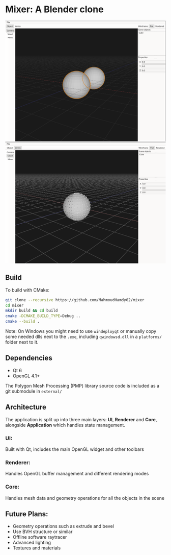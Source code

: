 # Mixer: A Blender clone

![Object mode](./docs/images/objects.png)
![Vertex edit mode](./docs/images/vertices.png)

## Build

To build with CMake:

```bash
git clone --recursive https://github.com/MahmoudHamdy02/mixer
cd mixer
mkdir build && cd build
cmake -DCMAKE_BUILD_TYPE=Debug ..
cmake --build .
```

Note: On Windows you might need to use `windeployqt` or manually copy some needed dlls next to the `.exe`, including `qwindowsd.dll` in a `platforms/` folder next to it.

## Dependencies

- Qt 6
- OpenGL 4.1+

The Polygon Mesh Processing (PMP) library source code is included as a git submodule in `external/`

## Architecture

The application is split up into three main layers: **UI**, **Renderer** and **Core**, alongside **Application** which handles state management.

### UI:

Built with Qt, includes the main OpenGL widget and other toolbars

### Renderer:

Handles OpenGL buffer management and different rendering modes

### Core:

Handles mesh data and geometry operations for all the objects in the scene

## Future Plans:

- Geometry operations such as extrude and bevel
- Use BVH structure or similar
- Offline software raytracer
- Advanced lighting
- Textures and materials
